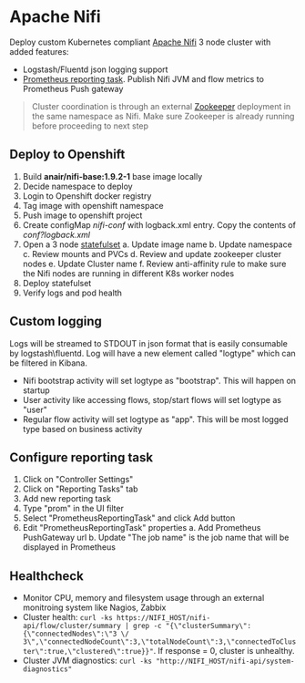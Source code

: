 # Apache Nifi
Deploy custom Kubernetes compliant [Apache Nifi](https://nifi.apache.org/) 3 node cluster with added features:
- Logstash/Fluentd json logging support
- [Prometheus reporting task](https://github.com/mkjoerg/nifi-prometheus-reporter/). Publish Nifi JVM and flow metrics to Prometheus Push gateway 

> Cluster coordination is through an external [Zookeeper](../zookeeper/README.md) deployment in the same namespace as Nifi. Make sure Zookeeper is already running before proceeding to next step

## Deploy to Openshift
1. Build __anair/nifi-base:1.9.2-1__ base image locally
1. Decide namespace to deploy
1. Login to  Openshift docker registry
1. Tag image with openshift namespace
1. Push image to openshift project
1. Create configMap _nifi-conf_ with logback.xml entry. Copy the contents of _conf?logback.xml_
1. Open a 3 node [statefulset](k8s/nifi-statefulset.yaml)
  a. Update image name
  b. Update namespace
  c. Review mounts and PVCs
  d. Review and update zookeeper cluster nodes
  e. Update Cluster name
  f. Review anti-affinity rule to make sure the Nifi nodes are running in different K8s worker nodes
2. Deploy statefulset
3. Verify logs and pod health

## Custom logging
Logs will be streamed to STDOUT in json format that is easily consumable by logstash\fluentd. Log will have a new element called "logtype" which can be filtered in Kibana.
- Nifi bootstrap activity will set logtype as "bootstrap". This will happen on startup
- User activity like accessing flows, stop/start flows will set logtype as "user"
- Regular flow activity will set logtype as "app". This will be most logged type based on business activity

## Configure reporting task
1. Click on "Controller Settings"
1. Click on "Reporting Tasks" tab
1. Add new reporting task
1. Type "prom" in the UI filter
1. Select "PrometheusReportingTask" and click Add button
1. Edit "PrometheusReportingTask" properties
  a. Add Prometheus PushGateway url
  b. Update "The job name" is the job name that will be displayed in Prometheus

## Healthcheck
- Monitor CPU, memory and filesystem usage through an external monitroing system like Nagios, Zabbix
- Cluster health: `curl -ks https://NIFI_HOST/nifi-api/flow/cluster/summary | grep -c "{\"clusterSummary\":{\"connectedNodes\":\"3 \/ 3\",\"connectedNodeCount\":3,\"totalNodeCount\":3,\"connectedToCluster\":true,\"clustered\":true}}"`. If response = 0, cluster is unhealthy.
- Cluster JVM diagnostics: `curl -ks "http://NIFI_HOST/nifi-api/system-diagnostics"`
